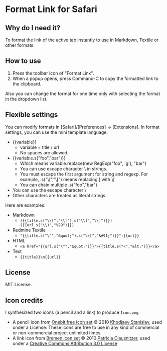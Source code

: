 # Format Link for Safari

## Why do I need it?
To format the link of the active tab instantly to use in Markdown, Textile or other formats.

## How to use
1. Press the toolbar icon of "Format Link".
2. When a popup opens, press Command-C to copy the formatted link to the clipboard.

Also you can change the format for one time only with selecting the format in the dropdown list.

## Flexible settings
You can modify formats in [Safari]/[Preferences] -> [Extensions].
In format settings, you can use the mini template language.

* {{variable}}
    * variable = title / url
    * No spaces are allowed.
* {{variable.s("foo","bar")}}
    * Which means variable.replace(new RegExp("foo", 'g'), "bar")
    * You can use escape character \ in strings.
    * You must escape the first argument for string and regexp.
      For example, .s("\\[","\\[") means replacing [ with \\[
    * You can chain multiple .s("foo","bar")
* You can use the escape character \
* Other characters are treated as literal strings.

Here are examples:

* Markdown
    * ```[{{title.s("\\[","\\[").s("\\]","\\]")}}]({{url.s("\\)","%29")}})```
* Redmine Textile
    * ```"{{title.s("\"","&quot;").s("\\[","&#91;")}}":{{url}}```
* HTML
    * ```<a href="{{url.s("\"","&quot;")}}">{{title.s("<","&lt;")}}</a>```
* Text
    * ```{{title}}\n{{url}}```

## License
MIT License.

## Icon credits
I synthesized two icons (a pencil and a link) to produce ```Icon.png```.

* A pencil icon from [Onebit free icon set](http://www.icojoy.com/articles/44/) © 2010 [Khodjaev Stanislav](http://www.icojoy.com/), used under a License: These icons are free to use in any kind of commercial or non-commercial project unlimited times.
* A link icon from [Bremen icon set](http://pc.de/icons/#Bremen) © 2010 [Patricia Clausnitzer](http://pc.de/icons/), used under a [Creative Commons Attribution 3.0 License](hhttp://creativecommons.org/licenses/by/3.0/)


